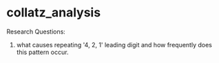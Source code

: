 # collatz_analysis

Research Questions:
1. what causes repeating '4, 2, 1' leading digit and how frequently does this pattern occur.
